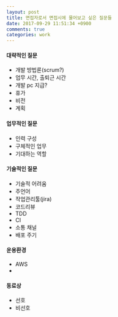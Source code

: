 ```yaml
---
layout: post
title: 면접자로서 면접시에 물어보고 싶은 질문들
date: 2017-09-29 11:51:34 +0900
comments: true
categories: work
---
```


#### 대략적인 질문 ####

  - 개발 방법론(scrum?)
  - 업무 시간, 출퇴근 시간
  - 개발 pc 지급?
  - 휴가
  - 비전
  - 계획

#### 업무적인 질문 ####

  - 인력 구성
  - 구체적인 업무
  - 기대하는 역할

#### 기술적인 질문 ####

  - 기술적 어려움
  - 주언어
  - 작업관리툴(jira)
  - 코드리뷰
  - TDD
  - CI
  - 소통 채널
  - 배포 주기

#### 운용환경 ####

  - AWS
  -

#### 동료상 ####

  - 선호
  - 비선호

